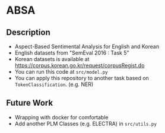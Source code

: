 # ABSA  
## Description
- Aspect-Based Sentimental Analysis for English and Korean  
- English datasets from "SemEval 2016 : Task 5"
- Korean datasets is available at https://corpus.korean.go.kr/request/corpusRegist.do
- You can run this code at `src/model.py`
- You can apply this repository to another task based on `TokenClassification`. (e.g. NER)  

## Future Work
- Wrapping with docker for comfortable
- Add another PLM Classes (e.g. ELECTRA) in `src/utils.py`